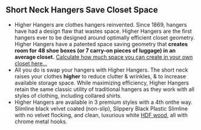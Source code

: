 ## Short Neck Hangers Save Closet Space

- Higher Hangers are clothes hangers reinvented. Since 1869, hangers have had a design flaw that wastes space. Higher Hangers are the first hangers ever to be designed around optimally efficient closet geometry. Higher Hangers have a patented space saving geometry that <strong>creates room for 48 shoe boxes (or 7 carry-on pieces of luggage) in an average closet.</strong> <a class="page-scroll" href="#calculator">Calculate how much space you can create in your own closet here...</a>
- All you do is swap your hangers with Higher Hangers. The short neck raises your clothes <strong>higher</strong> to reduce clutter & wrinkles, & to increase available storage space. While maximizing efficiency, Higher Hangers retain the same classic utility of traditional hangers as they work with all styles of clothing, including collared shirts.
- Higher Hangers are available in 3 premium styles with a 4th onthe way. Slimline black velvet coated (non-slip), Slippery Black Plastic Slimline with no velvet flocking, and clean, luxurious white <a href="faq.html#faq-5">HDF wood</a>, all with chrome metal hooks.
